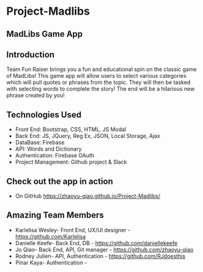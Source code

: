 # Project-Madlibs
## MadLibs Game App

## Introduction

Team Fun Raiser brings you a fun and educational spin on the classic game of MadLibs!
This game app will allow users to select various categories which will pull quotes or phrases from the topic. They will then be tasked with selecting words to complete the story! The end will be a hilarious new phrase created by you! 

## Technologies Used

- Front End: Bootstrap, CSS, HTML, JS Modal
- Back End: JS, JQuery, Reg Ex, JSON, Local Storage, Ajax
- DataBase: Firebase
- API: Words and Dictionary
- Authentication: Firebase OAuth
- Project Management: Github project & Slack

## Check out the app in action

- On GitHub
  https://zhaoyu-qiao.github.io/Project-Madlibs/


## Amazing Team Members

- Karlelisa Wesley- Front End, UX/UI designer - https://github.com/Karlelisa
- Danielle Keefe- Back End, DB - https://github.com/daniellekeefe
- Jo Qiao- Back End, API, Git manager - https://github.com/zhaoyu-qiao
- Rodney Julien- API, Authentication - https://github.com/RJdoesthis
- Pinar Kaya- Authentication -
